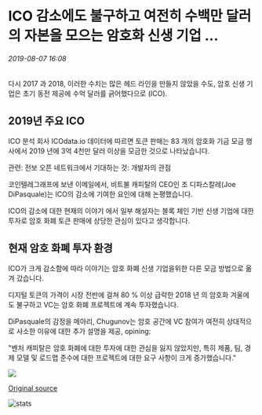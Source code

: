 # ICO 감소에도 불구하고 여전히 수백만 달러의 자본을 모으는 암호화 신생 기업 ...

###### 2019-08-07 16:08

다시 2017 과 2018, 이러한 수치는 많은 헤드 라인을 만들지 않았을 수도, 암호 신생 기업은 초기 동전 제공에 수억 달러를 긁어했다으로 (ICO).

## 2019년 주요 ICO

ICO 분석 회사 ICOdata.io 데이터에 따르면 토큰 판매는 83 개의 암호화 기금 모금 행사에서 2019 년에 3억 4천만 달러 이상을 모금한 것으로 나타났습니다.

관련: 전보 오픈 네트워크에서 기대하는 것: 개발자의 관점

코인텔레그래프에 보낸 이메일에서, 비트불 캐피탈의 CEO인 조 디파스칼레(Joe DiPasquale)는 ICO의 감소에 기여한 요인에 대해 논평했습니다.

ICO의 감소에 대한 현재의 이야기 에서 일부 해설자는 블록 체인 기반 신생 기업에 대한 투자로 암호 화폐 토큰 판매에 상당한 관심이 있다고 생각합니다.

## 현재 암호 화폐 투자 환경

ICO가 크게 감소함에 따라 이야기는 암호 화폐 신생 기업을위한 다른 모금 방법으로 옮겨 갔습니다.

디지털 토큰의 가격이 시장 전반에 걸쳐 80 % 이상 급락한 2018 년 의 암호화 겨울에도 불구하고 VC는 암호 화폐 프로젝트에 계속 투자했습니다.

DiPasquale의 감정을 메아리, Chugunov는 암호 공간에 VC 참여가 여전히 상대적으로 사소한 이유에 대한 추가 설명을 제공, opining:

"벤처 캐피탈은 암호 화폐에 대한 투자에 대한 관심을 잃지 않았지만, 특히 제품, 팀, 경제 모델 및 로드맵 준수에 대한 프로젝트에 대한 요구 사항이 크게 증가했습니다."

![](https://s3.cointelegraph.com/storage/uploads/view/e5caddb4d9b13efa8a888643429df440.png)

[Original source](https://cointelegraph.com/news/crypto-startups-still-raising-millions-in-capital-despite-ico-decline)

![stats](https://c.statcounter.com/11760860/0/a89fa40b/1/ "stats")